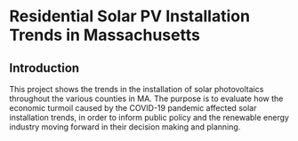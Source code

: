 # Residential Solar PV Installation Trends in Massachusetts
## Introduction
This project shows the trends in the installation of solar photovoltaics throughout the various counties in MA. The purpose is to evaluate how the economic turmoil caused by the COVID-19 pandemic affected solar installation trends, in order to inform public policy and the renewable energy industry moving forward in their decision making and planning.
